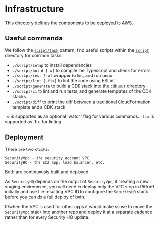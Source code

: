 # Infrastructure

This directory defines the components to be deployed to AWS.

## Useful commands

We follow the
[`script/task`](https://github.com/github/scripts-to-rule-them-all) pattern,
find useful scripts within the [`script`](./script) directory for common tasks.

- `./script/setup` to install dependencies
- `./script/build [-w]` to compile the Typescript and check for errors
- `./script/test [-w]` wrapper to lint, and run tests
- `./script/lint [-fix]` to lint the code using ESLint
- `./script/generate` to build a CDK stack into the `cdk.out` directory
- `./script/ci` to lint and run tests, and generate templates of the CDK stacks
- `./script/diff` to print the diff between a traditional CloudFormation
  template and a CDK stack

`-w` is supported as an optional 'watch' flag for various commands.
`-fix` is supported as 'fix' for linting.

## Deployment

There are two stacks:

    SecurityVpc - the security account VPC
    SecurityHQ - the EC2 app, load balancer, etc.

Both are continuously built and deployed.

As `SecurityHQ` depends on the output of `SecurityVpc`, if creating a new
staging environment, you will need to deploy only the VPC step in Riffraff
initially and use the resulting VPC ID to configure the `SecurityHQ` stack
before you can do a full deploy of both.

If/when the VPC is used for other apps it would make sense to move the
`SecurityVpc` stack into another repo and deploy it at a separate cadence rather
than for every Security HQ update.
